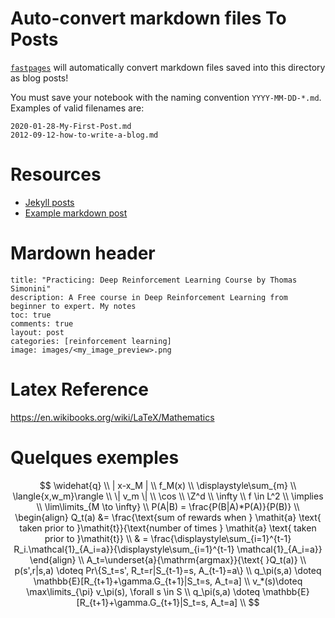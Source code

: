 # Auto-convert markdown files To Posts

[`fastpages`](https://github.com/fastai/fastpages) will automatically convert markdown files saved into this directory as blog posts!

You must save your notebook with the naming convention `YYYY-MM-DD-*.md`.  Examples of valid filenames are:

```shell
2020-01-28-My-First-Post.md
2012-09-12-how-to-write-a-blog.md
```

# Resources

- [Jekyll posts](https://jekyllrb.com/docs/posts/)
- [Example markdown post](https://github.com/fastai/fastpages/blob/master/_posts/2020-01-14-test-markdown-post.md)



# Mardown header

```markdon
title: "Practicing: Deep Reinforcement Learning Course by Thomas Simonini"
description: A Free course in Deep Reinforcement Learning from beginner to expert. My notes
toc: true
comments: true
layout: post
categories: [reinforcement learning]
image: images/<my_image_preview>.png
```



# Latex Reference

https://en.wikibooks.org/wiki/LaTeX/Mathematics



# Quelques exemples

$$
\widehat{q}
\\
| x-x_M |
\\
f_M(x)
\\
\displaystyle\sum_{m}
\\
\langle{x,w_m}\rangle
\\
\| v_m \|
\\
\cos
\\
\Z^d
\\
\infty
\\
f \in L^2
\\
\implies 
\\
\lim\limits_{M \to \infty}
\\
P(A|B) = \frac{P(B|A)*P(A)}{P(B)}
\\
\begin{align}
Q_t(a) &= \frac{\text{sum of rewards when } \mathit{a} \text{ taken prior to }\mathit{t}}{\text{number of times } \mathit{a} \text{ taken prior to }\mathit{t}} \\
& = \frac{\displaystyle\sum_{i=1}^{t-1} R_i.\mathcal{1}_{A_i=a}}{\displaystyle\sum_{i=1}^{t-1} \mathcal{1}_{A_i=a}}
\end{align}
\\
A_t=\underset{a}{\mathrm{argmax}}{\text{ }Q_t(a)}
\\
p(s',r|s,a) \doteq Pr\{S_t=s', R_t=r|S_{t-1}=s, A_{t-1}=a\}
\\
q_\pi(s,a) \doteq \mathbb{E}[R_{t+1}+\gamma.G_{t+1}|S_t=s, A_t=a]
\\
v_*(s)\doteq \max\limits_{\pi} v_\pi(s), \forall s \in S
\\
q_\pi(s,a) \doteq \mathbb{E}[R_{t+1}+\gamma.G_{t+1}|S_t=s, A_t=a]
\\
$$

